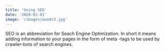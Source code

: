```yaml
---
title: 'Using SEO'
date: '2020-01-01'
image: '/images/woods3.jpg'
---
```


SEO is an abbreviation for Seach Engine Optimization. In short it means adding information to your 
pages in the form of meta -tags to be used by crawler-bots of search engines. 